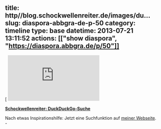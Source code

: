 title:  http//blog.schockwellenreiter.de/images/du...
slug: diaspora-abbgra-de-p-50
category: timeline
type: base
datetime: 2013-07-21 13:11:52
actions: [["show diaspora", "https://diaspora.abbgra.de/p/50"]]
---
[ ![http://blog.schockwellenreiter.de/images/duckduckgo.jpeg](http://blog.schockwellenreiter.de/images/duckduckgo.jpeg) ](http://blog.schockwellenreiter.de/essays/duckduckgosuche.html)

[ **Schockwellenreiter: DuckDuckGo-Suche** ](http://blog.schockwellenreiter.de/essays/duckduckgosuche.html)

Nach etwas Inspirationshilfe: Jetzt eine Suchfunktion auf [meiner Webseite](https://www.abbgra.de). -
